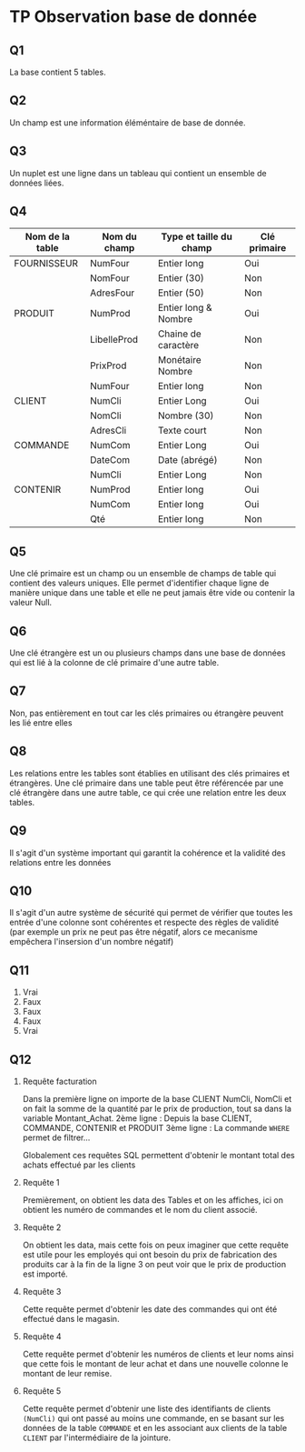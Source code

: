 # TP Observation base de donnée

## Q1
La base contient 5 tables.

## Q2
Un champ est une information éléméntaire de base de donnée.

## Q3
Un nuplet est une ligne dans un tableau qui contient un ensemble de données liées.

## Q4
|Nom de la table|Nom du champ|Type et taille du champ|Clé primaire|
|---|---|---|---|
|FOURNISSEUR|NumFour|Entier long|Oui|
||NomFour|Entier (30)|Non|
||AdresFour|Entier (50)|Non|
|PRODUIT|NumProd|Entier long & Nombre|Oui|
||LibelleProd|Chaine de caractère|Non|
||PrixProd|Monétaire Nombre|Non|
||NumFour|Entier long|Non|
|CLIENT|NumCli|Entier Long|Oui|
||NomCli|Nombre (30)|Non|
||AdresCli|Texte court|Non|
|COMMANDE|NumCom|Entier Long|Oui|
||DateCom|Date (abrégé)|Non|
||NumCli|Entier Long|Non|
|CONTENIR|NumProd|Entier long|Oui|
||NumCom|Entier long|Oui|
||Qté|Entier long|Non|

## Q5
Une clé primaire est un champ ou un ensemble de champs de table qui contient des valeurs uniques. Elle permet d'identifier chaque ligne de manière unique dans une table et elle ne peut jamais être vide ou contenir la valeur Null.

## Q6
Une clé étrangère est un ou plusieurs champs dans une base de données qui est lié à la colonne de clé primaire d'une autre table.

## Q7
Non, pas entièrement en tout car les clés primaires ou étrangère peuvent les lié entre elles

## Q8
Les relations entre les tables sont établies en utilisant des clés primaires et étrangères. Une clé primaire dans une table peut être référencée par une clé étrangère dans une autre table, ce qui crée une relation entre les deux tables.

## Q9
Il s'agit d'un système important qui garantit la cohérence et la validité des relations entre les données

## Q10
Il s'agit d'un autre système de sécurité qui permet de vérifier que toutes les entrée d'une colonne sont cohérentes et respecte des règles de validité (par exemple un prix ne peut pas être négatif, alors ce mecanisme empêchera l'insersion d'un nombre négatif)

## Q11
1. Vrai
2. Faux
3. Faux
4. Faux
5. Vrai

## Q12
1. Requête facturation

   Dans la première ligne on importe de la base CLIENT NumCli, NomCli et on fait la somme de la quantité par le prix de production, tout sa dans la variable Montant_Achat.
   2ème ligne : Depuis la base CLIENT, COMMANDE, CONTENIR et PRODUIT
   3ème ligne : La commande `WHERE` permet de filtrer...

   Globalement ces requêtes SQL permettent d'obtenir le montant total des achats effectué par les clients

2. Requête 1
   
   Premièrement, on obtient les data des Tables et on les affiches, ici on obtient les numéro de commandes et le nom du client associé.

3. Requête 2
   
   On obtient les data, mais cette fois on peux imaginer que cette requête est utile pour les employés qui ont besoin du prix de fabrication des produits car à la fin de la ligne 3 on peut voir que le prix de production est importé.

4. Requête 3
   
   Cette requête permet d'obtenir les date des commandes qui ont été effectué dans le magasin.

5. Requête 4
   
   Cette requête permet d'obtenir les numéros de clients et leur noms ainsi que cette fois le montant de leur achat et dans une nouvelle colonne le montant de leur remise.

6. Requête 5
   
   Cette requête permet d'obtenir une liste des identifiants de clients `(NumCli)` qui ont passé au moins une commande, en se basant sur les données de la table `COMMANDE` et en les associant aux clients de la table `CLIENT` par l'intermédiaire de la jointure.